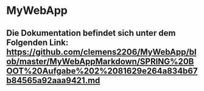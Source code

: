 # MyWebApp

## Die Dokumentation befindet sich unter dem Folgenden Link: https://github.com/clemens2206/MyWebApp/blob/master/MyWebAppMarkdown/SPRING%20BOOT%20Aufgabe%202%2081629e264a834b67b84565a92aaa9421.md

